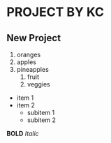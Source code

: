# PROJECT BY KC

## New Project

1. oranges
1. apples
1. pineapples
	1. fruit
	1. veggies

* item 1
* item 2
	* subitem 1
	* subitem 2

**BOLD**
*Italic*

